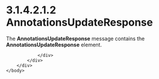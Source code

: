 <html dir="LTR" xmlns:mshelp="http://msdn.microsoft.com/mshelp" xmlns:ddue="http://ddue.schemas.microsoft.com/authoring/2003/5" xmlns:xlink="http://www.w3.org/1999/xlink" xmlns:tool="http://www.microsoft.com/tooltip">
    <head>
        <meta http-equiv="Content-Type" content="text/html; CHARSET=utf-8"></meta>
        <meta name="save" content="history"></meta>
        <title>3.1.4.2.1.2 AnnotationsUpdateResponse</title>
        <xml>
            <mshelp:toctitle title="3.1.4.2.1.2 AnnotationsUpdateResponse"></mshelp:toctitle>
            <mshelp:rltitle title="[MS-SSMDSWS-15]: AnnotationsUpdateResponse"></mshelp:rltitle>
            <mshelp:keyword index="A" term="ff7954f8-6c6f-49af-9145-2406b48d4e04"></mshelp:keyword>
            <mshelp:attr name="DCSext.ContentType" value="open specification"></mshelp:attr>
            <mshelp:attr name="AssetID" value="ff7954f8-6c6f-49af-9145-2406b48d4e04"></mshelp:attr>
            <mshelp:attr name="TopicType" value="kbRef"></mshelp:attr>
            <mshelp:attr name="DCSext.Title" value="[MS-SSMDSWS-15]: AnnotationsUpdateResponse" />
        </xml>
    </head>
    <body>
        <div id="header">
            <h1 class="heading">3.1.4.2.1.2 AnnotationsUpdateResponse</h1>
        </div>
        <div id="mainSection">
            <div id="mainBody">
                <div id="allHistory" class="saveHistory"></div>
                <div id="sectionSection0" class="section" name="collapseableSection">
                    

<p>The <b>AnnotationsUpdateResponse</b> message contains the <b>AnnotationsUpdateResponse</b>
element. </p>


                </div>
            </div>
        </div>
    </body>
</html>